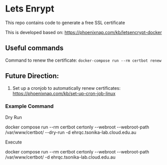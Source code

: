 # Lets Enrypt

This repo contains code to generate a free SSL certificate

This is developed based on: https://phoenixnap.com/kb/letsencrypt-docker

## Useful commands

Command to renew the certificate: `docker-compose run --rm certbot renew`

## Future Direction:

1. Set up a cronjob to automatically renew certificates: https://phoenixnap.com/kb/set-up-cron-job-linux

### Example Command

Dry Run

docker compose run --rm certbot certonly --webroot --webroot-path /var/www/certbot/ --dry-run -d ehrqc.tsonika-lab.cloud.edu.au

Execute

docker compose run --rm certbot certonly --webroot --webroot-path /var/www/certbot/ -d ehrqc.tsonika-lab.cloud.edu.au
